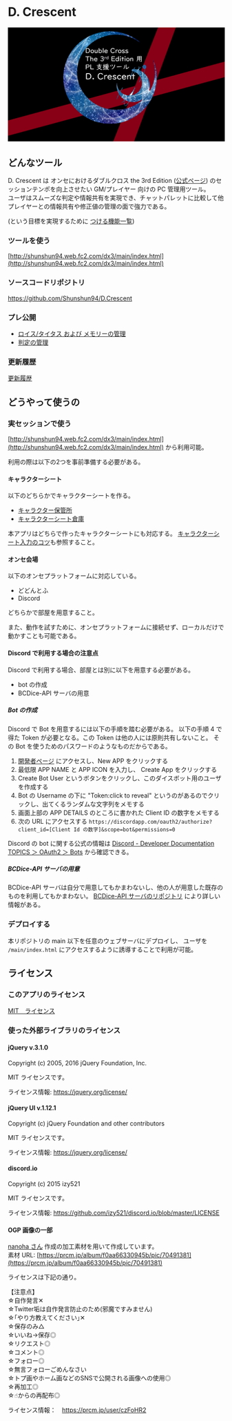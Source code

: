 # D. Crescent

![D. Crescent](./docs/ogp-pl.png "D. Crescent トップ画像")

## どんなツール

D. Crescent は オンセにおけるダブルクロス the 3rd Edition ([公式ページ](http://www.fear.co.jp/dbx3rd/)) のセッションテンポを向上させたい GM/プレイヤー 向けの PC 管理用ツール。   
ユーザはスムーズな判定や情報共有を実現でき、チャットパレットに比較して他プレイヤーとの情報共有や修正値の管理の面で強力である。

(という目標を実現するために [つける機能一覧](./docs/FunctionList.md))

### ツールを使う

[http://shunshun94.web.fc2.com/dx3/main/index.html](http://shunshun94.web.fc2.com/dx3/main/index.html)

### ソースコードリポジトリ

https://github.com/Shunshun94/D.Crescent

### プレ公開

- [ロイス/タイタス および メモリーの管理](./units/lois.html)
- [判定の管理](./units/dice.html)

### 更新履歴

[更新履歴](./docs/version.md)

## どうやって使うの

### 実セッションで使う

[http://shunshun94.web.fc2.com/dx3/main/index.html](http://shunshun94.web.fc2.com/dx3/main/index.html) から利用可能。

利用の際は以下の2つを事前準備する必要がある。

#### キャラクターシート

以下のどちらかでキャラクターシートを作る。

* [キャラクター保管所](https://charasheet.vampire-blood.net/dx3_pc_making.html)
* [キャラクターシート倉庫](https://character-sheets.appspot.com/dx3/)

本アプリはどちらで作ったキャラクターシートにも対応する。
[キャラクターシート入力のコツ](./docs/characterSheet.md)も参照すること。

#### オンセ会場

以下のオンセプラットフォームに対応している。

* どどんとふ
* Discord

どちらかで部屋を用意すること。

また、動作を試すために、オンセプラットフォームに接続せず、ローカルだけで動かすことも可能である。

#### Discord で利用する場合の注意点

Discord で利用する場合、部屋とは別に以下を用意する必要がある。

* bot の作成
* BCDice-API サーバの用意

##### Bot の作成

Discord で Bot を用意するには以下の手順を踏む必要がある。
以下の手順 4 で得た Token が必要となる。この Token は他の人には原則共有しないこと。
その Bot を使うためのパスワードのようなものだからである。

1. [開発者ページ](https://discordapp.com/developers/applications/me) にアクセスし、New APP をクリックする
2. 最低限 APP NAME と APP ICON を入力し、 Create App をクリックする
3. Create Bot User というボタンをクリックし、このダイスボット用のユーザを作成する
4. Bot の Username の下に "Token:click to reveal" というのがあるのでクリックし、出てくるランダムな文字列をメモする
5. 画面上部の APP DETAILS のところに書かれた Client ID の数字をメモする
6. 次の URL にアクセスする `https://discordapp.com/oauth2/authorize?client_id=[Client Id の数字]&scope=bot&permissions=0`

Discord の bot に関する公式の情報は [Discord - Developer Documentation TOPICS ＞ OAuth2 ＞ Bots](https://discordapp.com/developers/docs/topics/oauth2#bots) から確認できる。

##### BCDice-API サーバの用意

BCDice-API サーバは自分で用意してもかまわないし、他の人が用意した既存のものを利用してもかまわない。
[BCDice-API サーバのリポジトリ](https://github.com/ysakasin/bcdice-api) により詳しい情報がある。


### デプロイする

本リポジトリの main 以下を任意のウェブサーバにデプロイし、
ユーザを `/main/index.html` にアクセスするように誘導することで利用が可能。

## ライセンス

### このアプリのライセンス

[MIT　ライセンス](./LICENSE)

### 使った外部ライブラリのライセンス

#### jQuery v.3.1.0

Copyright (c) 2005, 2016 jQuery Foundation, Inc.

MIT ライセンスです。

ライセンス情報:  https://jquery.org/license/

#### jQuery UI v.1.12.1

Copyright (c) jQuery Foundation and other contributors

MIT ライセンスです。

ライセンス情報:  https://jquery.org/license/

#### discord.io

Copyright (c) 2015 izy521

MIT ライセンスです。

ライセンス情報:  https://github.com/izy521/discord.io/blob/master/LICENSE

#### OGP 画像の一部

[nanoha さん](https://prcm.jp/user/czFoHR2) 作成の加工素材を用いて作成しています。   
素材 URL: [https://prcm.jp/album/f0aa66330945b/pic/70491381](https://prcm.jp/album/f0aa66330945b/pic/70491381)

ライセンスは下記の通り。

【注意点】   
☆自作発言✕   
☆Twitter垢は自作発言防止のため(邪魔ですみません)   
☆｢やり方教えてください｣✕   
☆保存のみ△   
☆いいね→保存◎   
☆リクエスト◎   
☆コメント◎   
☆フォロー◎   
☆無言フォローごめんなさい   
☆トプ画やホーム画などのSNSで公開される画像への使用◎   
☆再加工◎   
☆☝︎からの再配布◎   

ライセンス情報：　https://prcm.jp/user/czFoHR2